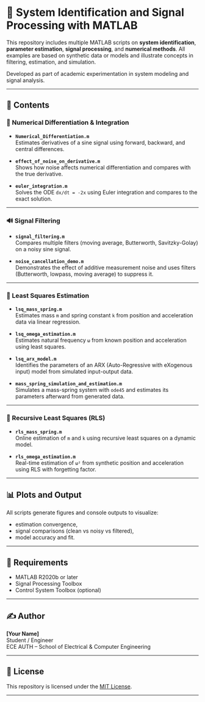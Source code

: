 # 🧠 System Identification and Signal Processing with MATLAB

This repository includes multiple MATLAB scripts on **system identification**, **parameter estimation**, **signal processing**, and **numerical methods**. All examples are based on synthetic data or models and illustrate concepts in filtering, estimation, and simulation.

Developed as part of academic experimentation in system modeling and signal analysis.

---

## 📁 Contents

### 📐 Numerical Differentiation & Integration

- **`Numerical_Differentiation.m`**  
  Estimates derivatives of a sine signal using forward, backward, and central differences.

- **`effect_of_noise_on_derivative.m`**  
  Shows how noise affects numerical differentiation and compares with the true derivative.

- **`euler_integration.m`**  
  Solves the ODE `dx/dt = -2x` using Euler integration and compares to the exact solution.

---

### 🔊 Signal Filtering

- **`signal_filtering.m`**  
  Compares multiple filters (moving average, Butterworth, Savitzky-Golay) on a noisy sine signal.

- **`noise_cancellation_demo.m`**  
  Demonstrates the effect of additive measurement noise and uses filters (Butterworth, lowpass, moving average) to suppress it.

---

### 🧮 Least Squares Estimation

- **`lsq_mass_spring.m`**  
  Estimates mass `m` and spring constant `k` from position and acceleration data via linear regression.

- **`lsq_omega_estimation.m`**  
  Estimates natural frequency `ω` from known position and acceleration using least squares.

- **`lsq_arx_model.m`**  
  Identifies the parameters of an ARX (Auto-Regressive with eXogenous input) model from simulated input-output data.

- **`mass_spring_simulation_and_estimation.m`**  
  Simulates a mass-spring system with `ode45` and estimates its parameters afterward from generated data.

---

### 🔁 Recursive Least Squares (RLS)

- **`rls_mass_spring.m`**  
  Online estimation of `m` and `k` using recursive least squares on a dynamic model.

- **`rls_omega_estimation.m`**  
  Real-time estimation of `ω²` from synthetic position and acceleration using RLS with forgetting factor.

---

## 📊 Plots and Output

All scripts generate figures and console outputs to visualize:
- estimation convergence,
- signal comparisons (clean vs noisy vs filtered),
- model accuracy and fit.

---

## 📄 Requirements

- MATLAB R2020b or later  
- Signal Processing Toolbox  
- Control System Toolbox (optional)  

---

## ✍️ Author

**[Your Name]**  
Student / Engineer  
ECE AUTH – School of Electrical & Computer Engineering

---

## 🧾 License

This repository is licensed under the [MIT License](https://opensource.org/licenses/MIT).

---
